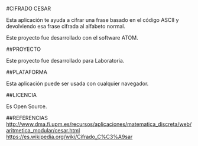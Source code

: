 #CIFRADO CESAR

Esta aplicación te ayuda a cifrar una frase basado en el código ASCII y devolviendo esa frase cifrada al alfabeto normal.

Este proyecto fue desarrollado con el software ATOM.

##PROYECTO

Este proyecto fue desarrollado para Laboratoria.

##PLATAFORMA

Esta aplicación puede ser usada con cualquier navegador.

##LICENCIA

Es Open Source.


##REFERENCIAS
http://www.dma.fi.upm.es/recursos/aplicaciones/matematica_discreta/web/aritmetica_modular/cesar.html
https://es.wikipedia.org/wiki/Cifrado_C%C3%A9sar
